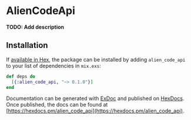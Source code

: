 # AlienCodeApi

**TODO: Add description**

## Installation

If [available in Hex](https://hex.pm/docs/publish), the package can be installed
by adding `alien_code_api` to your list of dependencies in `mix.exs`:

```elixir
def deps do
  [{:alien_code_api, "~> 0.1.0"}]
end
```

Documentation can be generated with [ExDoc](https://github.com/elixir-lang/ex_doc)
and published on [HexDocs](https://hexdocs.pm). Once published, the docs can
be found at [https://hexdocs.pm/alien_code_api](https://hexdocs.pm/alien_code_api).

